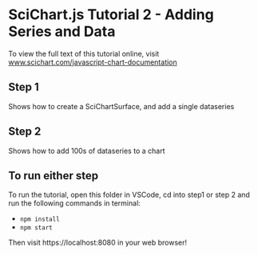 # SciChart.js Tutorial 2 - Adding Series and Data

To view the full text of this tutorial online, visit www.scichart.com/javascript-chart-documentation 

## Step 1

Shows how to create a SciChartSurface, and add a single dataseries

## Step 2

Shows how to add 100s of dataseries to a chart

## To run either step

To run the tutorial, open this folder in VSCode,
cd into step1 or step 2 and run the following commands in terminal:
* `npm install`
* `npm start`

Then visit https://localhost:8080 in your web browser! 
